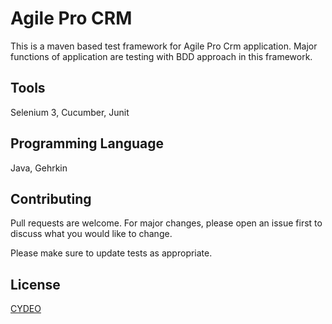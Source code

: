 # Agile Pro CRM
This is a maven based test framework for Agile Pro Crm application. Major functions of application are testing with BDD approach in this framework.

## Tools
Selenium 3, Cucumber, Junit

## Programming Language
Java, Gehrkin

## Contributing
Pull requests are welcome. For major changes, please open an issue first to discuss what you would like to change.

Please make sure to update tests as appropriate.

## License
[CYDEO](https://cydeo.com/)
